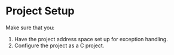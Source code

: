 # Project Setup 

Make sure that you:
1. Have the project address space set up for exception handling.
2. Configure the project as a C project.
